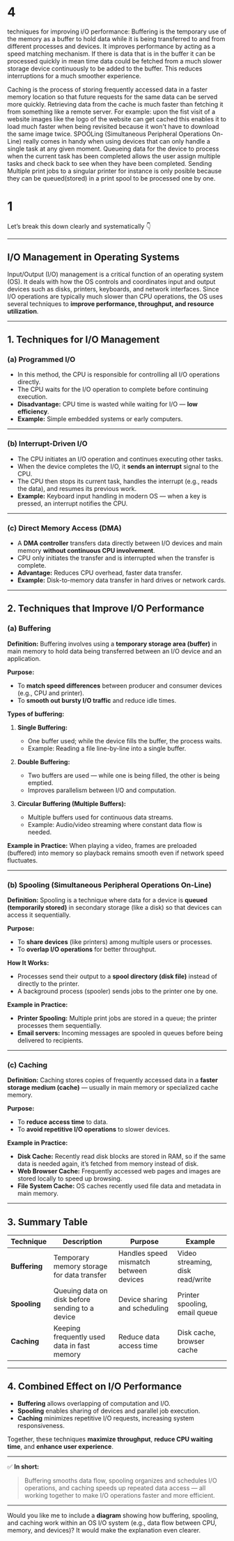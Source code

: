 # 4
techniques for improving i/O performance:
Buffering is the temporary use of the memory as a buffer to hold data while it is being 
transferred to and from different processes and devices. 
It improves performance by acting as a 
speed matching mechanism. If there is data that is in the buffer it can be processed quickly 
in mean time data could be fetched from a much slower storage device continuously to be 
added to the buffer. This reduces interruptions for a much smoother experience.

Caching is the process of storing frequently accessed data in a faster memory location so 
that future requests for the same data can be served more quickly. Retrieving data from the 
cache is much faster than fetching it from something like a remote server. For example: upon 
the fist visit of a website images like the logo of the website can get cached this enables 
it to load much faster when being revisited because it won't have to download the same image 
twice.
SPOOLing (Simultaneous Peripheral Operations On-Line) really comes in handy when using 
devices that can only handle a single task at any given moment. Queueing data for the 
device to process when the current task has been completed allows the user assign multiple 
tasks and check back to see when they have been completed. Sending Multiple print jobs to a 
singular printer for instance is only posible because they can be queued(stored) in a print 
spool to be processed one by one.


# 1
Let’s break this down clearly and systematically 👇

---

## **I/O Management in Operating Systems**

Input/Output (I/O) management is a critical function of an operating system (OS). It deals with how the OS controls and coordinates input and output devices such as disks, printers, keyboards, and network interfaces. Since I/O operations are typically much slower than CPU operations, the OS uses several techniques to **improve performance, throughput, and resource utilization**.

---

## **1. Techniques for I/O Management**

### **(a) Programmed I/O**

* In this method, the CPU is responsible for controlling all I/O operations directly.
* The CPU waits for the I/O operation to complete before continuing execution.
* **Disadvantage:** CPU time is wasted while waiting for I/O — **low efficiency**.
* **Example:** Simple embedded systems or early computers.

---

### **(b) Interrupt-Driven I/O**

* The CPU initiates an I/O operation and continues executing other tasks.
* When the device completes the I/O, it **sends an interrupt** signal to the CPU.
* The CPU then stops its current task, handles the interrupt (e.g., reads the data), and resumes its previous work.
* **Example:** Keyboard input handling in modern OS — when a key is pressed, an interrupt notifies the CPU.

---

### **(c) Direct Memory Access (DMA)**

* A **DMA controller** transfers data directly between I/O devices and main memory **without continuous CPU involvement**.
* CPU only initiates the transfer and is interrupted when the transfer is complete.
* **Advantage:** Reduces CPU overhead, faster data transfer.
* **Example:** Disk-to-memory data transfer in hard drives or network cards.

---

## **2. Techniques that Improve I/O Performance**

### **(a) Buffering**

**Definition:**
Buffering involves using a **temporary storage area (buffer)** in main memory to hold data being transferred between an I/O device and an application.

**Purpose:**

* To **match speed differences** between producer and consumer devices (e.g., CPU and printer).
* To **smooth out bursty I/O traffic** and reduce idle times.

**Types of buffering:**

1. **Single Buffering:**

   * One buffer used; while the device fills the buffer, the process waits.
   * Example: Reading a file line-by-line into a single buffer.
2. **Double Buffering:**

   * Two buffers are used — while one is being filled, the other is being emptied.
   * Improves parallelism between I/O and computation.
3. **Circular Buffering (Multiple Buffers):**

   * Multiple buffers used for continuous data streams.
   * Example: Audio/video streaming where constant data flow is needed.

**Example in Practice:**
When playing a video, frames are preloaded (buffered) into memory so playback remains smooth even if network speed fluctuates.

---

### **(b) Spooling (Simultaneous Peripheral Operations On-Line)**

**Definition:**
Spooling is a technique where data for a device is **queued (temporarily stored)** in secondary storage (like a disk) so that devices can access it sequentially.

**Purpose:**

* To **share devices** (like printers) among multiple users or processes.
* To **overlap I/O operations** for better throughput.

**How It Works:**

* Processes send their output to a **spool directory (disk file)** instead of directly to the printer.
* A background process (spooler) sends jobs to the printer one by one.

**Example in Practice:**

* **Printer Spooling:** Multiple print jobs are stored in a queue; the printer processes them sequentially.
* **Email servers:** Incoming messages are spooled in queues before being delivered to recipients.

---

### **(c) Caching**

**Definition:**
Caching stores copies of frequently accessed data in a **faster storage medium (cache)** — usually in main memory or specialized cache memory.

**Purpose:**

* To **reduce access time** to data.
* To **avoid repetitive I/O operations** to slower devices.

**Example in Practice:**

* **Disk Cache:** Recently read disk blocks are stored in RAM, so if the same data is needed again, it’s fetched from memory instead of disk.
* **Web Browser Cache:** Frequently accessed web pages and images are stored locally to speed up browsing.
* **File System Cache:** OS caches recently used file data and metadata in main memory.

---

## **3. Summary Table**

| Technique     | Description                                     | Purpose                                | Example                          |
| ------------- | ----------------------------------------------- | -------------------------------------- | -------------------------------- |
| **Buffering** | Temporary memory storage for data transfer      | Handles speed mismatch between devices | Video streaming, disk read/write |
| **Spooling**  | Queuing data on disk before sending to a device | Device sharing and scheduling          | Printer spooling, email queue    |
| **Caching**   | Keeping frequently used data in fast memory     | Reduce data access time                | Disk cache, browser cache        |

---

## **4. Combined Effect on I/O Performance**

* **Buffering** allows overlapping of computation and I/O.
* **Spooling** enables sharing of devices and parallel job execution.
* **Caching** minimizes repetitive I/O requests, increasing system responsiveness.

Together, these techniques **maximize throughput**, **reduce CPU waiting time**, and **enhance user experience**.

---

✅ **In short:**

> Buffering smooths data flow, spooling organizes and schedules I/O operations, and caching speeds up repeated data access — all working together to make I/O operations faster and more efficient.

---

Would you like me to include a **diagram** showing how buffering, spooling, and caching work within an OS I/O system (e.g., data flow between CPU, memory, and devices)? It would make the explanation even clearer.

